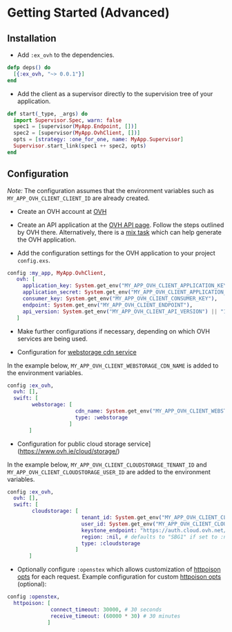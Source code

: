 # Getting Started (Advanced)

## Installation 

- Add `:ex_ovh` to the dependencies.

```elixir
defp deps() do
  [{:ex_ovh, "~> 0.0.1"}]
end
```
  
- Add the client as a supervisor directly to the supervision tree of your application.

```elixir
def start(_type, _args) do
  import Supervisor.Spec, warn: false
  spec1 = [supervisor(MyApp.Endpoint, [])]
  spec2 = [supervisor(MyApp.OvhClient, [])]
  opts = [strategy: :one_for_one, name: MyApp.Supervisor]
  Supervisor.start_link(spec1 ++ spec2, opts)
end
```


## Configuration

*Note:* The configuration assumes that the environment variables such as `MY_APP_OVH_CLIENT_CLIENT_ID` are already created.

- Create an OVH account at [OVH](https://www.ovh.com/us/)

- Create an API application at the [OVH API page](https://eu.api.ovh.com/createApp/). Follow the
  steps outlined by OVH there. Alternatively, there is a [mix task](https://hexdocs.pm/ex_hubic/doc/mix_task_advanced.md.html) which can help 
  generate the OVH application.
  
- Add the configuration settings for the OVH application to your project `config.exs`.

```elixir
config :my_app, MyApp.OvhClient,
   ovh: [
     application_key: System.get_env("MY_APP_OVH_CLIENT_APPLICATION_KEY"),
     application_secret: System.get_env("MY_APP_OVH_CLIENT_APPLICATION_SECRET"),
     consumer_key: System.get_env("MY_APP_OVH_CLIENT_CONSUMER_KEY"),
     endpoint: System.get_env("MY_APP_OVH_CLIENT_ENDPOINT"),
     api_version: System.get_env("MY_APP_OVH_CLIENT_API_VERSION") || "1.0"
   ]
```

- Make further configurations if necessary, depending on which OVH services are being used.

- Configuration for [webstorage cdn service](https://www.ovh.ie/cdn/webstorage/)

In the example below, `MY_APP_OVH_CLIENT_WEBSTORAGE_CDN_NAME` is added to the environment variables.

```elixir
config :ex_ovh,
  ovh: [],
  swift: [
        webstorage: [
                      cdn_name: System.get_env("MY_APP_OVH_CLIENT_WEBSTORAGE_CDN_NAME"),
                      type: :webstorage
                    ]
       ]
```

- Configuration for public cloud storage service](https://www.ovh.ie/cloud/storage/)

In the example below, `MY_APP_OVH_CLIENT_CLOUDSTORAGE_TENANT_ID` and `MY_APP_OVH_CLIENT_CLOUDSTORAGE_USER_ID` are
added to the environment variables.

```elixir
config :ex_ovh,
  ovh: [],
  swift: [
        cloudstorage: [
                        tenant_id: System.get_env("MY_APP_OVH_CLIENT_CLOUDSTORAGE_TENANT_ID"), # mandatory, corresponds to a project id
                        user_id: System.get_env("MY_APP_OVH_CLIENT_CLOUDSTORAGE_USER_ID"), # optional, if absent a user will be created using the ovh api.
                        keystone_endpoint: "https://auth.cloud.ovh.net/v2.0", # default endpoint for keystone (identity) auth
                        region: :nil, # defaults to "SBG1" if set to :nil
                        type: :cloudstorage
                      ]
       ]
```

- Optionally configure `:openstex` which allows customization of [httpoison opts](https://github.com/edgurgel/httpoison/blob/master/lib/httpoison/base.ex#L127)
for each request. Example configuration for custom [httpoison opts](https://github.com/edgurgel/httpoison/blob/master/lib/httpoison/base.ex#L127) (optional):

```elixir
config :openstex,
  httpoison: [
              connect_timeout: 30000, # 30 seconds
              receive_timeout: (60000 * 30) # 30 minutes
             ]
```